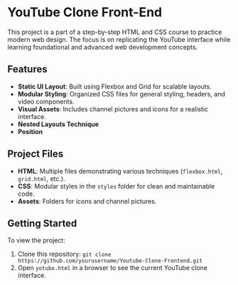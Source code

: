 
# YouTube Clone Front-End
This project is a part of a step-by-step HTML and CSS course to practice modern web design. The focus is on replicating the YouTube interface while learning foundational and advanced web development concepts.

## Features
- **Static UI Layout**: Built using Flexbox and Grid for scalable layouts.
- **Modular Styling**: Organized CSS files for general styling, headers, and video components.
- **Visual Assets**: Includes channel pictures and icons for a realistic interface.
- **Nested Layouts Technique**
- **Position**

## Project Files
- **HTML**: Multiple files demonstrating various techniques (`flexbox.html`, `grid.html`, etc.).
- **CSS**: Modular styles in the `styles` folder for clean and maintainable code.
- **Assets**: Folders for icons and channel pictures.

## Getting Started
To view the project:
1. Clone this repository: `git clone https://github.com/yourusername/Youtube-Clone-Frontend.git`
2. Open `yotube.html` in a browser to see the current YouTube clone interface.
